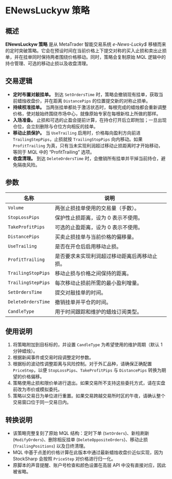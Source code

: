 # ENewsLuckyw 策略

## 概述
**ENewsLuckyw 策略** 是从 MetaTrader 智能交易系统 *e-News-Lucky$* 移植而来的定时突破策略。它会在预设时间在当前价格上下提交对称的买入止损和卖出止损单，并在挂单同时保持两者围绕价格移动。同时，策略会复制原始 MQL 逻辑中的持仓管理、可选的移动止损以及收盘清理。

## 交易逻辑
- **定时布置对敲挂单。** 到达 `SetOrdersTime` 时，策略会撤销现有挂单，获取当前蜡烛收盘价，并在距离 `DistancePips` 的位置提交新的对称止损单。
- **持续校准挂单。** 当两张挂单都处于激活状态时，每根完成的蜡烛都会重新调整价格，使对敲始终围绕市场中心，就像原始专家在每根新柱上所做的那样。
- **入场准备。** 止损和可选的止盈会提前计算，在持仓打开后立即附加；一旦出现仓位，会立刻删除与仓位方向相反的挂单。
- **移动止损保护。** 当 `UseTrailing` 启用时，价格每向盈利方向前进 `TrailingStepPips`，止损就按 `TrailingStopPips` 向内移动。如果 `ProfitTrailing` 为真，只有当未实现利润超过移动止损距离时才开始移动，等同于 MQL 中的 “ProfitTrailing” 选项。
- **收盘清理。** 到达 `DeleteOrdersTime` 时，会撤销所有挂单并平掉当前持仓，避免隔夜风险。

## 参数
| 名称 | 说明 |
| --- | --- |
| `Volume` | 两张止损挂单使用的交易量（手数）。 |
| `StopLossPips` | 保护性止损距离，设为 0 表示不使用。 |
| `TakeProfitPips` | 可选的止盈距离，设为 0 表示不使用。 |
| `DistancePips` | 买卖止损挂单与当前价格的偏移量。 |
| `UseTrailing` | 是否在开仓后启用移动止损。 |
| `ProfitTrailing` | 是否要求未实现利润超过移动距离后再移动止损。 |
| `TrailingStopPips` | 移动止损与价格之间保持的距离。 |
| `TrailingStepPips` | 每次移动止损前所需的最小盈利增量。 |
| `SetOrdersTime` | 提交对敲挂单的时间。 |
| `DeleteOrdersTime` | 撤销挂单并平仓的时间。 |
| `CandleType` | 用于时间跟踪和维护的蜡烛订阅类型。 |

## 使用说明
1. 将策略附加到目标标的，并设置 `CandleType` 为希望使用的维护周期（默认 1 分钟蜡烛）。
2. 根据新闻事件或交易时段调整定时参数。
3. 根据标的波动性调整距离与风险控制。对于外汇品种，请确保正确配置 `PriceStep`，以便 `StopLossPips`、`TakeProfitPips` 与 `DistancePips` 转换为期望的价格偏移。
4. 策略使用止损和限价单进行退出。如果交易所不支持这些委托方式，请在实盘前改为市价或模拟委托。
5. 策略以交易日为单位进行重置。如果交易跨越交易所时区的午夜，请确认整个交易窗口位于同一交易日内。

## 转换说明
- 该策略完整复刻了原始 MQL 结构：定时下单 (`SetOrders`)、新柱刷新 (`ModifyOrders`)、删除相反挂单 (`DeleteOppositeOrders`)、移动止损 (`TrailingPositions`) 以及日终清理。
- MQL 中基于点差的价格计算在此版本中通过最新蜡烛收盘价近似实现，因为 StockSharp 会按照 `PriceStep` 对价格进行归一化。
- 原脚本的声音提醒、账户号检查和颜色设置在高层 API 中没有直接对应，因此被省略。
